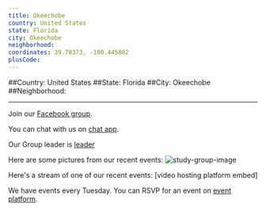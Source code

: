 ```yaml
---
title: Okeechobe
country: United States
state: Florida
city: Okeechobe
neighborhood: 
coordinates: 39.78373, -100.445882
plusCode:
---
```


##Country: United States
##State: Florida
##City: Okeechobe
##Neighborhood: 
*****
Join our [Facebook group](https://www.facebook.com/groups/free.code.camp.okeechobee).

You can chat with us on [chat app]().

Our Group leader is [leader]()

Here are some pictures from our recent events:
![study-group-image]()

Here's a stream of one of our recent events:
[video hosting platform embed]

We have events every Tuesday. You can RSVP for an event on [event platform]().
